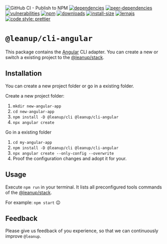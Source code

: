 ![GitHub CI - Publish to NPM](https://github.com/leanupjs/leanup/workflows/GitHub%20CI%20-%20Publish%20to%20NPM/badge.svg)
[![dependencies][dependencies]][dependencies-url]
[![peer-dependencies][peer-dependencies]][peer-dependencies-url]
[![vulnerabilities][vulnerabilities]][vulnerabilities-url]
[![npm][npm]][npm-url]
[![downloads][downloads]][downloads-url]
[![install-size][install-size]][install-size-url]
[![lernajs][lernajs]][lernajs-url]
[![code style: prettier](https://img.shields.io/badge/code_style-prettier-ff69b4.svg)](https://github.com/prettier/prettier)

[npm]: https://img.shields.io/npm/v/@leanup/cli-angular
[npm-url]: https://www.npmjs.com/package/@leanup/cli-angular
[dependencies]: https://status.david-dm.org/gh/leanupjs/leanup.svg?path=packages/cli/frameworks/angular&ref=release/1.2
[dependencies-url]: https://david-dm.org/leanupjs/leanup?path=packages/cli/frameworks/angular&ref=release/1.2
[peer-dependencies]: https://status.david-dm.org/gh/leanupjs/leanup.svg?path=packages/cli/frameworks/angular&ref=release/1.2&type=peer
[peer-dependencies-url]: https://david-dm.org/leanupjs/leanup?path=packages/cli/frameworks/angular&ref=release/1.2&type=peer
[vulnerabilities]: https://img.shields.io/snyk/vulnerabilities/npm/@leanup/cli-angular
[vulnerabilities-url]: https://snyk.io/test/npm/@leanup/cli-angular
[downloads]: https://img.shields.io/npm/dt/@leanup/cli-angular
[downloads-url]: https://npmcharts.com/compare/@leanup/cli-angular?minimal=true
[install-size]: https://packagephobia.now.sh/badge?p=@leanup/cli-angular@next
[install-size-url]: https://packagephobia.now.sh/result?p=@leanup/cli-angular@next
[lernajs]: https://img.shields.io/badge/managed%20with-lerna-blueviolet
[lernajs-url]: https://lerna.js.org

# `@leanup/cli-angular`

This package contains the [Angular](https://angular.io) CLI adapter. You can create a new or switch a existing project to the [@leanup/stack](https://www.npmjs.com/package/@leanup/stack).

## Installation

You can create a new project folder or go in a existing folder.

Create a new project folder:

1. `mkdir new-angular-app`
2. `cd new-angular-app`
3. `npm install -D @leanup/cli @leanup/cli-angular`
4. `npx angular create`

Go in a existing folder

1. `cd my-angular-app`
2. `npm install -D @leanup/cli @leanup/cli-angular`
3. `npx angular create --only-config --overwrite`
4. Proof the configuration changes and adopt it for your.

## Usage

Execute `npm run` in your terminal. It lists all preconfigured tools commands of the [@leanup/stack](https://www.npmjs.com/package/@leanup/stack).

For example: `npm start` 😉

## Feedback

Please give us feedback of you experience, so that we can continuously improve `@leanup`.
